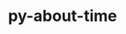 ---
title: "py-about-time"
layout: cache
categories: [package, develop]
meta: {"compilers": ["none"], "num_specs": 8, "num_specs_by_stack": {"e4s": 8, "root": 8}, "oss": ["ubuntu22.04"], "platforms": ["linux"], "stacks": ["e4s", "root"], "targets": ["x86_64_v3"], "versions": ["4.2.1"]}
spec_details: [{"compiler": "none", "hash": "34zacwovnuqlf3szdv7uy7jpklmzxwyi", "os": "ubuntu22.04", "platform": "linux", "size": "-", "stacks": ["e4s", "root"], "target": "x86_64_v3", "variants": ["build_system=python_pip"], "versions": ["4.2.1"]}, {"compiler": "none", "hash": "6fxuvt7fldncbvzy6ylabil24ivppecg", "os": "ubuntu22.04", "platform": "linux", "size": "-", "stacks": ["e4s", "root"], "target": "x86_64_v3", "variants": ["build_system=python_pip"], "versions": ["4.2.1"]}, {"compiler": "none", "hash": "bnbucs4ebmrhc6xdbcr7tyzhrw3w3otz", "os": "ubuntu22.04", "platform": "linux", "size": "-", "stacks": ["e4s", "root"], "target": "x86_64_v3", "variants": ["build_system=python_pip"], "versions": ["4.2.1"]}, {"compiler": "none", "hash": "fk2mwaqi5kfm2vmkmmy64h5cf5cupygf", "os": "ubuntu22.04", "platform": "linux", "size": "-", "stacks": ["e4s", "root"], "target": "x86_64_v3", "variants": ["build_system=python_pip"], "versions": ["4.2.1"]}, {"compiler": "none", "hash": "lcthim4wfs2pxgp3iic5gebzieywd2oc", "os": "ubuntu22.04", "platform": "linux", "size": "-", "stacks": ["e4s", "root"], "target": "x86_64_v3", "variants": ["build_system=python_pip"], "versions": ["4.2.1"]}, {"compiler": "none", "hash": "vryaywr6vsmylwzojr3luctfamjiv6yb", "os": "ubuntu22.04", "platform": "linux", "size": "-", "stacks": ["e4s", "root"], "target": "x86_64_v3", "variants": ["build_system=python_pip"], "versions": ["4.2.1"]}, {"compiler": "none", "hash": "wrx7fb2j5zihckyfm2vmc5lfdmpzvpem", "os": "ubuntu22.04", "platform": "linux", "size": "-", "stacks": ["e4s", "root"], "target": "x86_64_v3", "variants": ["build_system=python_pip"], "versions": ["4.2.1"]}, {"compiler": "none", "hash": "zotcu2a3euuhfa6xprqsdniy4xy3dius", "os": "ubuntu22.04", "platform": "linux", "size": "-", "stacks": ["e4s", "root"], "target": "x86_64_v3", "variants": ["build_system=python_pip"], "versions": ["4.2.1"]}]
---
